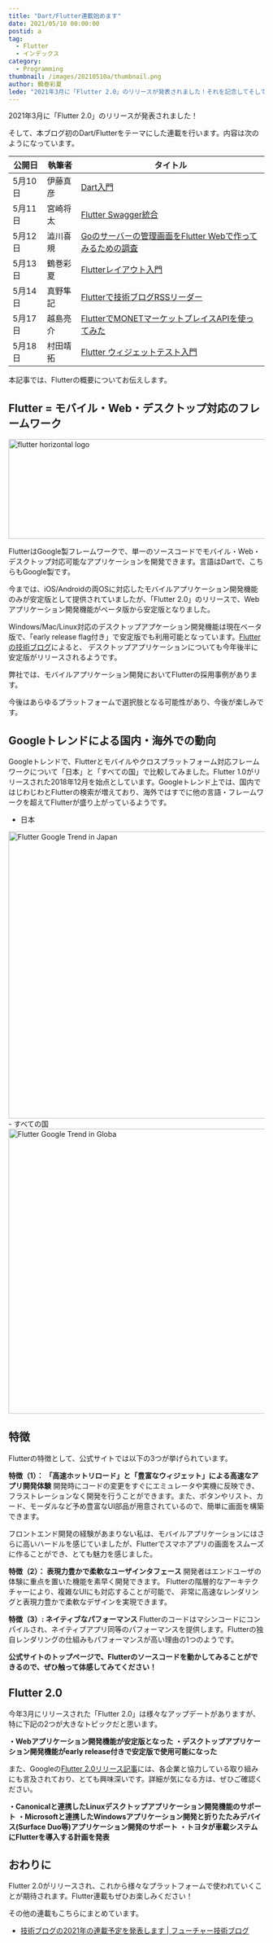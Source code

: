 ```yaml
---
title: "Dart/Flutter連載始めます"
date: 2021/05/10 00:00:00
postid: a
tag:
  - Flutter
  - インデックス
category:
  - Programming
thumbnail: /images/20210510a/thumbnail.png
author: 鶴巻彩夏
lede: "2021年3月に「Flutter 2.0」のリリースが発表されました！それを記念してそして、本ブログ初のFlutter連載を行います。テーマはDart/Flutter全般です"
---
```


2021年3月に「Flutter 2.0」のリリースが発表されました！

そして、本ブログ初のDart/Flutterをテーマにした連載を行います。内容は次のようになっています。

|公開日|執筆者|タイトル|
|---|---|---|
|5月10日|伊藤真彦| [Dart入門](/articles/20210510b/) |
|5月11日|宮崎将太| [Flutter Swagger統合](/articles/20210511b/)  |
|5月12日|澁川喜規| [Goのサーバーの管理画面をFlutter Webで作ってみるための調査](/articles/20210512a/)  |
|5月13日|鶴巻彩夏| [Flutterレイアウト入門](/articles/20210513b/) |
|5月14日|真野隼記| [Flutterで技術ブログRSSリーダー](/articles/20210514a/) |
|5月17日|越島亮介| [FlutterでMONETマーケットプレイスAPIを使ってみた](/articles/20210517a/) |
|5月18日|村田靖拓| [Flutter ウィジェットテスト入門](/articles/20210519a/) |

本記事では、Flutterの概要についてお伝えします。

## Flutter = モバイル・Web・デスクトップ対応のフレームワーク

<img src="/images/20210510a/logo_lockup_flutter_horizontal.png" alt="flutter horizontal logo" width="700px" height="196px" loading="lazy">

FlutterはGoogle製フレームワークで、単一のソースコードでモバイル・Web・デスクトップ対応可能なアプリケーションを開発できます。言語はDartで、こちらもGoogle製です。

今までは、iOS/Androidの両OSに対応したモバイルアプリケーション開発機能のみが安定版として提供されていましたが、「Flutter 2.0」のリリースで、Webアプリケーション開発機能がベータ版から安定版となりました。

Windows/Mac/Linux対応のデスクトップアプケーション開発機能は現在ベータ版で、「early release flag付き」で安定版でも利用可能となっています。[Flutterの技術ブログ](https://medium.com/flutter/whats-new-in-flutter-2-0-fe8e95ecc65)によると、 デスクトップアプリケーションについても今年後半に安定版がリリースされるようです。

弊社では、モバイルアプリケーション開発においてFlutterの採用事例があります。

今後はあらゆるプラットフォームで選択肢となる可能性があり、今後が楽しみです。

## Googleトレンドによる国内・海外での動向

Googleトレンドで、Flutterとモバイルやクロスプラットフォーム対応フレームワークについて「日本」と「すべての国」で比較してみました。Flutter 1.0がリリースされた2018年12月を始点としています。Googleトレンド上では、国内ではじわじわとFlutterの検索が増えており、海外ではすでに他の言語・フレームワークを超えてFlutterが盛り上がっているようです。

- 日本
<img src="/images/20210510a/flutter_google_treand_in_japan.png" alt="Flutter Google Trend in Japan" width="1191" height="564" loading="lazy">
- すべての国
<img src="/images/20210510a/flutter_google_treand_in_global.png" alt="Flutter Google Trend in Globa" width="1178" height="560" loading="lazy">

## 特徴

Flutterの特徴として、公式サイトでは以下の3つが挙げられています。

**特徴（1）： 「高速ホットリロード」と「豊富なウィジェット」による高速なアプリ開発体験**
開発時にコードの変更をすぐにエミュレータや実機に反映でき、フラストレーションなく開発を行うことができます。また、ボタンやリスト、カード、モーダルなど予め豊富なUI部品が用意されているので、簡単に画面を構築できます。

フロントエンド開発の経験があまりない私は、モバイルアプリケーションにはさらに高いハードルを感じていましたが、Flutterでスマホアプリの画面をスムーズに作ることができ、とても魅力を感じました。

**特徴（2）： 表現力豊かで柔軟なユーザインタフェース**
開発者はエンドユーザの体験に重点を置いた機能を素早く開発できます。
Flutterの階層的なアーキテクチャーにより、複雑なUIにも対応することが可能で、
非常に高速なレンダリングと表現力豊かで柔軟なデザインを実現できます。

**特徴（3）: ネイティブなパフォーマンス**
Flutterのコードはマシンコードにコンパイルされ、ネイティブアプリ同等のパフォーマンスを提供します。Flutterの独自レンダリングの仕組みもパフォーマンスが高い理由の1つのようです。

**公式サイトのトップページで、Flutterのソースコードを動かしてみることができるので、ぜひ触って体感してみてください！**

## Flutter 2.0

今年3月にリリースされた「Flutter 2.0」は様々なアップデートがありますが、特に下記の2つが大きなトピックだと思います。

**・Webアプリケーション開発機能が安定版となった**
**・デスクトップアプリケーション開発機能がearly release付きで安定版で使用可能になった**

また、Googleの[Flutter 2.0リリース記事](https://developers.googleblog.com/2021/03/announcing-flutter-2.html)には、各企業と協力している取り組みにも言及されており、とても興味深いです。詳細が気になる方は、ぜひご確認ください。

**・Canonicalと連携したLinuxデスクトップアプリケーション開発機能のサポート**
**・Microsoftと連携したWindowsアプリケーション開発と折りたたみデバイス(Surface Duo等)アプリケーション開発のサポート**
**・トヨタが車載システムにFlutterを導入する計画を発表**

## おわりに

Flutter 2.0がリリースされ、これから様々なプラットフォームで使われていくことが期待されます。Flutter連載もぜひお楽しみください！

その他の連載もこちらにまとめています。

- [技術ブログの2021年の連載予定を発表します | フューチャー技術ブログ](/articles/20210112/)

